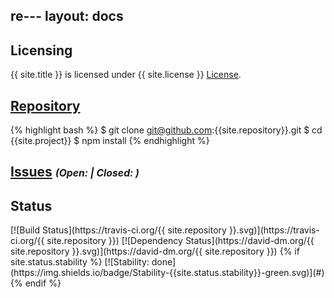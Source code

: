 re---
layout: docs
---

<h2>Licensing</h2>
<p>{{ site.title }} is licensed under {{ site.license }}
<a href="https://github.com/{{ site.repository }}/blob/master/LICENSE">License</a>.</p>

<h2><a href="https://github.com/{{ site.repository }}">Repository</a></h2>

{% highlight bash %}
$ git clone git@github.com:{{site.repository}}.git
$ cd {{site.project}}
$ npm install
{% endhighlight %}

<h2>
    <a href="https://github.com/{{ site.repository }}/issues">Issues</a>
    <i style='font-size: 75%;'>(Open: <span id='opened-count'></span> | Closed: <span id='closed-count'></span>)</i>
</h2>

<div id='issue-content'></div>

<h2>Status</h2>
[![Build Status](https://travis-ci.org/{{ site.repository }}.svg)](https://travis-ci.org/{{ site.repository }})
[![Dependency Status](https://david-dm.org/{{ site.repository }}.svg)](https://david-dm.org/{{ site.repository }})
{% if site.status.stability %} [![Stability: done](https://img.shields.io/badge/Stability-{{site.status.stability}}-green.svg)](#) {% endif %}

<script type="text/javascript">
    var xmlhttp = new XMLHttpRequest();
    xmlhttp.onreadystatechange = function()
    {
    if (xmlhttp.readyState==4 && xmlhttp.status==200)
      {
        var issues = JSON.parse(xmlhttp.responseText),
            count = issues.length;

        document.getElementById("opened-count").innerHTML = count;

        if(count === 0) {
            document.getElementById("issue-content").innerHTML= "<ul><li>No issue available for that project.</li></ul>";
        } else {
            var buffer = ['<ul>'];
            for(var i=0; i < count && i < 20; i++) {
                buffer.push('<li><a href="' + issues[i].html_url + '">' + issues[i].title + '</a></li>');
            }
            buffer.push('</ul>');
            document.getElementById("issue-content").innerHTML = buffer.join('');
        }
      }
    }
    xmlhttp.open("GET",'https://api.github.com/repos/{{ site.repository }}/issues',true);
    xmlhttp.send();

    // ---------------------------------
    var xmlhttp2 = new XMLHttpRequest();
    xmlhttp2.onreadystatechange = function()
    {
    if (xmlhttp2.readyState==4 && xmlhttp2.status==200)
      {
        var issues = JSON.parse(xmlhttp2.responseText),
            count = issues.length;

        document.getElementById("closed-count").innerHTML = count;
      }
    }
    xmlhttp2.open("GET",'https://api.github.com/repos/{{ site.repository }}/issues?state=closed',true);
    xmlhttp2.send();
</script>